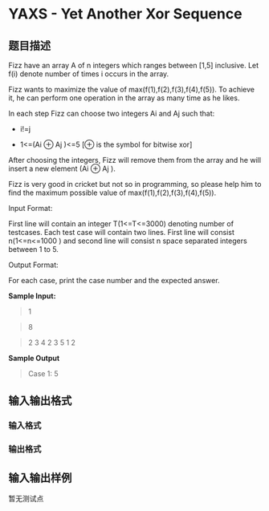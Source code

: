 # YAXS - Yet Another Xor Sequence

## 题目描述

Fizz have an array A of n integers which ranges between \[1,5\] inclusive. Let f(i) denote number of times i occurs in the array.

Fizz wants to maximize the value of max(f(1),f(2),f(3),f(4),f(5)). To achieve it, he can perform one operation in the array as many time as he likes.

In each step Fizz can choose two integers Ai and Aj such that:

- i!=j

- 1<=(Ai ⊕ Aj )<=5 \[⊕ is the symbol for bitwise xor\]

After choosing the integers, Fizz will remove them from the array and he will insert a new element (Ai ⊕ Aj ).

Fizz is very good in cricket but not so in programming, so please help him to find the maximum possible value of max(f(1),f(2),f(3),f(4),f(5)).

Input Format:

First line will contain an integer T(1<=T<=3000) denoting number of testcases. Each test case will contain two lines. First line will consist n(1<=n<=1000 ) and second line will consist n space separated integers between 1 to 5.

Output Format:

For each case, print the case number and the expected answer.

**Sample Input:**

> 1

>

> 8

>

> 2 3 4 2 3 5 1 2

**Sample Output**

> Case 1: 5

>

>

## 输入输出格式

### 输入格式

### 输出格式

## 输入输出样例

暂无测试点

